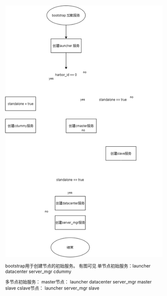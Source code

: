 ![](bootstrap/bootstrap-1611287148402.png)

bootstrap用于创建节点的初始服务。
有图可见
单节点初始服务：launcher  datacenter    server_mgr                           cdummy

多节点初始服务：
	master节点：   launcher   datacenter    server_mgr    master  slave 
	cslave节点：    launcher                        server_mgr                 slave






















